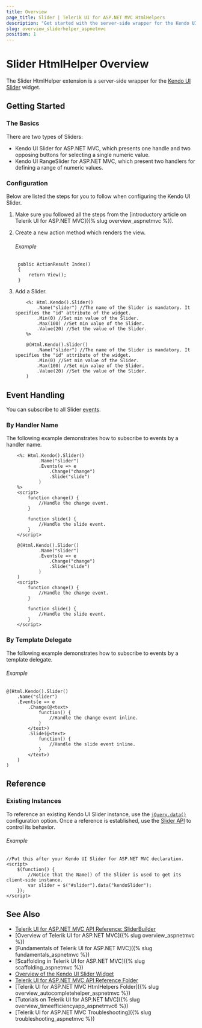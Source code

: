 ```yaml
---
title: Overview
page_title: Slider | Telerik UI for ASP.NET MVC HtmlHelpers
description: "Get started with the server-side wrapper for the Kendo UI Slider widget for ASP.NET MVC."
slug: overview_sliderhelper_aspnetmvc
position: 1
---
```


# Slider HtmlHelper Overview

The Slider HtmlHelper extension is a server-side wrapper for the [Kendo UI Slider](https://demos.telerik.com/kendo-ui/slider/index) widget.

## Getting Started

### The Basics

There are two types of Sliders:

* Kendo UI Slider for ASP.NET MVC, which presents one handle and two opposing buttons for selecting a single numeric value.
* Kendo UI RangeSlider for ASP.NET MVC, which present two handlers for defining a range of numeric values.

### Configuration

Below are listed the steps for you to follow when configuring the Kendo UI Slider.

1. Make sure you followed all the steps from the [introductory article on Telerik UI for ASP.NET MVC]({% slug overview_aspnetmvc %}).

1. Create a new action method which renders the view.

    ###### Example

        public ActionResult Index()
        {
            return View();
        }

1. Add a Slider.

    ```ASPX
        <%: Html.Kendo().Slider()
            .Name("slider") //The name of the Slider is mandatory. It specifies the "id" attribute of the widget.
            .Min(0) //Set min value of the Slider.
            .Max(100) //Set min value of the Slider.
            .Value(20) //Set the value of the Slider.
        %>
    ```
    ```Razor
        @(Html.Kendo().Slider()
            .Name("slider") //The name of the Slider is mandatory. It specifies the "id" attribute of the widget.
            .Min(0) //Set min value of the Slider.
            .Max(100) //Set min value of the Slider.
            .Value(20) //Set the value of the Slider.
        )
    ```

## Event Handling

You can subscribe to all Slider [events](http://docs.telerik.com/kendo-ui/api/javascript/ui/slider#events).

### By Handler Name

The following example demonstrates how to subscribe to events by a handler name.

```ASPX
    <%: Html.Kendo().Slider()
            .Name("slider")
            .Events(e => e
                .Change("change")
                .Slide("slide")
            )
    %>
    <script>
        function change() {
            //Handle the change event.
        }

        function slide() {
            //Handle the slide event.
        }
    </script>
```
```Razor
    @(Html.Kendo().Slider()
            .Name("slider")
            .Events(e => e
                .Change("change")
                .Slide("slide")
            )
    )
    <script>
        function change() {
            //Handle the change event.
        }

        function slide() {
            //Handle the slide event.
        }
    </script>
```

### By Template Delegate

The following example demonstrates how to subscribe to events by a template delegate.

###### Example

    @(Html.Kendo().Slider()
        .Name("slider")
        .Events(e => e
            .Change(@<text>
                function() {
                    //Handle the change event inline.
                }
            </text>)
            .Slide(@<text>
                function() {
                    //Handle the slide event inline.
                }
            </text>)
        )
    )

## Reference

### Existing Instances

To reference an existing Kendo UI Slider instance, use the [`jQuery.data()`](http://api.jquery.com/jQuery.data/) configuration option. Once a reference is established, use the [Slider API](http://docs.telerik.com/kendo-ui/api/javascript/ui/slider#methods) to control its behavior.

###### Example

    //Put this after your Kendo UI Slider for ASP.NET MVC declaration.
    <script>
        $(function() {
            //Notice that the Name() of the Slider is used to get its client-side instance.
            var slider = $("#slider").data("kendoSlider");
        });
    </script>

## See Also

* [Telerik UI for ASP.NET MVC API Reference: SliderBuilder](http://docs.telerik.com/aspnet-mvc/api/Kendo.Mvc.UI.Fluent/SliderBuilder)
* [Overview of Telerik UI for ASP.NET MVC]({% slug overview_aspnetmvc %})
* [Fundamentals of Telerik UI for ASP.NET MVC]({% slug fundamentals_aspnetmvc %})
* [Scaffolding in Telerik UI for ASP.NET MVC]({% slug scaffolding_aspnetmvc %})
* [Overview of the Kendo UI Slider Widget](http://docs.telerik.com/kendo-ui/controls/editors/slider/overview)
* [Telerik UI for ASP.NET MVC API Reference Folder](http://docs.telerik.com/aspnet-mvc/api/Kendo.Mvc/AggregateFunction)
* [Telerik UI for ASP.NET MVC HtmlHelpers Folder]({% slug overview_autocompletehelper_aspnetmvc %})
* [Tutorials on Telerik UI for ASP.NET MVC]({% slug overview_timeefficiencyapp_aspnetmvc6 %})
* [Telerik UI for ASP.NET MVC Troubleshooting]({% slug troubleshooting_aspnetmvc %})

